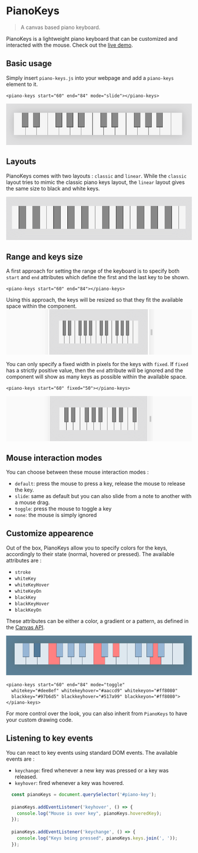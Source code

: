 # PianoKeys

> A canvas based piano keyboard.

PianoKeys is a lightweight piano keyboard that can be customized and interacted with the mouse.
Check out the [live demo]().

## Basic usage

Simply insert `piano-keys.js` into your webpage and add a `piano-keys` element to it.
```
<piano-keys start="60" end="84" mode="slide"></piano-keys>
```

![alt text](./img/classic.png "PianoKeys screenshot")

## Layouts

PianoKeys comes with two layouts : `classic` and `linear`. While the `classic` layout tries to mimic the classic piano keys layout, the `linear` layout gives the same size to black and white keys.

![alt text](./img/linear.png "PianoKeys with linear layout")

## Range and keys size

A first approach for setting the range of the keyboard is to specify both `start` and `end` attributes which define the first and the last key to be shown. 
```
<piano-keys start="60" end="84"></piano-keys>
```
Using this approach, the keys will be resized so that they fit the available space within the component.
![alt text](./img/resize-end.gif "Resize behavior with start/end attributes")

You can only specify a fixed width in pixels for the keys with `fixed`. If `fixed` has a strictly positive value, then the `end` attribute will be ignored and the component will show as many keys as possible within the available space. 
```
<piano-keys start="60" fixed="50"></piano-keys>
```
![alt text](./img/resize-fixed.gif "Resize behavior with fixed key size")

## Mouse interaction modes

You can choose between these mouse interaction modes :
- `default`: press the mouse to press a key, release the mouse to release the key.
- `slide`: same as default but you can also slide from a note to another with a mouse drag.
- `toggle`: press the mouse to toggle a key
- `none`: the mouse is simply ignored

## Customize appearence

Out of the box, PianoKeys allow you to specify colors for the keys, accordingly to their state (normal, hovered or pressed). The available attributes are :
- `stroke`
- `whiteKey`
- `whiteKeyHover`
- `whiteKeyOn`
- `blackKey`
- `blackKeyHover`
- `blackKeyOn`

These attributes can be either a color, a gradient or a pattern, as defined in the [Canvas API](https://developer.mozilla.org/fr/docs/Web/API/CanvasRenderingContext2D/fillStyle).

![alt text](./img/colors.png "PianoKeys with custom colors")
```
<piano-keys start="60" end="84" mode="toggle"
  whitekey="#dee8ef" whitekeyhover="#aaccd9" whitekeyon="#ff8080"
  blackkey="#97b6d5" blackkeyhover="#517a99" blackkeyon="#ff8080">
</piano-keys>
```

For more control over the look, you can also inherit from `PianoKeys` to have your custom drawing code.

## Listening to key events

You can react to key events using standard DOM events. The available events are :
- `keychange`: fired whenever a new key was pressed or a key was released.
- `keyhover`: fired whenever a key was hovered.

```javascript
  const pianoKeys = document.querySelector('#piano-key');

  pianoKeys.addEventListener('keyhover', () => {
    console.log("Mouse is over key", pianoKeys.hoveredKey);
  });

  pianoKeys.addEventListener('keychange', () => {
    console.log("Keys being pressed", pianoKeys.keys.join(', '));
  });
```